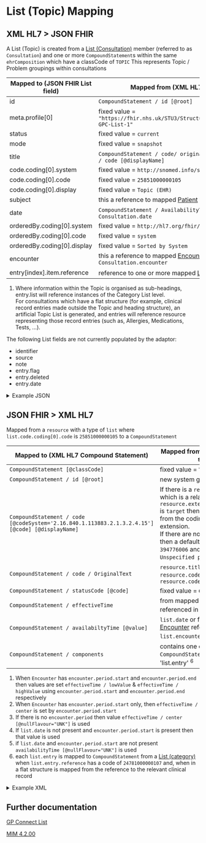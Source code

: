 # List (Topic) Mapping

## XML HL7 > JSON FHIR

A List (Topic) is created from a [List (Consultation)](./LIST_CONSULTATION_README.md) member (referred to as `Consultation`) and one or more `CompoundStatement`s within the same `ehrComposition` which have a classCode of `TOPIC`
This represents Topic / Problem groupings within consultations

| Mapped to (JSON FHIR List field) | Mapped from (XML HL7 / other source)                                                          |
|----------------------------------|-----------------------------------------------------------------------------------------------|
| id                               | `CompoundStatement / id [@root]`                                                              |
| meta.profile\[0]                 | fixed value = `"https://fhir.nhs.uk/STU3/StructureDefinition/CareConnect-GPC-List-1"`         |
| status                           | fixed value = `current`                                                                       |
| mode                             | fixed value = `snapshot`                                                                      |
| title                            | `CompoundStatement / code/ originalText` or `CompoundStatement / code [@displayName]`         |
| code.coding\[0].system           | fixed value = `http://snomed.info/sct`                                                        |
| code.coding\[0].code             | fixed value = `25851000000105`                                                                |
| code.coding\[0].display          | fixed value = `Topic (EHR)`                                                                   |
| subject                          | this a reference to mapped [Patient](../patient/README.md) from `Consultation.subject`        |
| date                             | `CompoundStatement / AvailabilityTime [@value]` or from `Consultation.date`                   |
| orderedBy.coding\[0].system      | fixed value = `http://hl7.org/fhir/list-order`                                                |
| orderedBy.coding\[0].code        | fixed value = `system`                                                                        |
| orderedBy.coding\[0].display     | fixed value = `Sorted by System`                                                              |
| encounter                        | this a reference to mapped [Encounter](../encounters/README.md) from `Consultation.encounter` |
| entry[index].item.reference      | reference to one or more mapped [List (Category)](./LIST_TOPIC_README.md) <sup>1</sup>        |

1. Where information within the Topic is organised as sub-headings, entry.list will reference instances of the Category List level.</br>
For consultations which have a flat structure (for example, clinical record entries made outside the Topic and heading structure), an artificial Topic List is generated, and entries will reference resource representing those record entries (such as, Allergies, Medications, Tests, ...).

The following List fields are not currently populated by the adaptor:
- identifier
- source
- note
- entry.flag
- entry.deleted
- entry.date


<details>
    <summary>Example JSON</summary>

```
{
    "resource": {
        "resourceType": "List",
        "id": "5a8d2ec6-807d-4db5-b6c0-a757bbfb5372",
        "meta": {
            "profile": [
                "https://fhir.nhs.uk/STU3/StructureDefinition/CareConnect-GPC-List-1"
            ]
        },
        "status": "current",
        "mode": "snapshot",
        "code": {
            "coding": [
                {
                    "system": "http://snomed.info/sct",
                    "code": "25851000000105",
                    "display": "Topic (EHR)"
                }
            ]
        },
        "subject": {
            "reference": "Patient/14013417-5eb8-4fb2-9916-4c1621e2533b"
        },
        "encounter": {
            "reference": "Encounter/1E8A8448-A0C1-11ED-808B-AC162D1F16F0"
        },
        "date": "2010-12-16",
        "orderedBy": {
            "coding": [
                {
                    "system": "http://hl7.org/fhir/list-order",
                    "code": "system",
                    "display": "Sorted by System"
                }
            ]
        },
        "entry": [
            {
                "item": {
                    "reference": "Observation/1E8A8478-A0C1-11ED-808B-AC162D1F16F0"
                }
            },
            {
                "item": {
                    "reference": "Condition/1E8A8479-A0C1-11ED-808B-AC162D1F16F0"
                }
            },
            {
                "item": {
                    "reference": "Observation/1E8A8480-A0C1-11ED-808B-AC162D1F16F0"
                }
            }
        ]
    }
}
```
</details>

## JSON FHIR > XML HL7

Mapped from a `resource` with a type of `list` where `list.code.coding[0].code` is `25851000000105` to a `CompoundStatement`

| Mapped to (XML HL7 Compound Statement)                                                           | Mapped from (JSON FHIR / other source )                                                                                                                                                                                                                                                                                          |
|--------------------------------------------------------------------------------------------------|----------------------------------------------------------------------------------------------------------------------------------------------------------------------------------------------------------------------------------------------------------------------------------------------------------------------------------|
| `CompoundStatement [@classCode]`                                                                 | fixed value = `TOPIC`                                                                                                                                                                                                                                                                                                            |
| `CompoundStatement / id [@root]`                                                                 | new system generated UUID                                                                                                                                                                                                                                                                                                        |
| `CompoundStatement / code [@codeSystem='2.16.840.1.113883.2.1.3.2.4.15'] [@code] [@displayName]` | If there is a `resource.extension` which is a related problem and `resource.extension.extension.url` is `target` then the values are set from the coding block in that extension.</br> If there are no related problems then a default value for `[@code]` of `394776006` and `[@displayName]` of `Unspecified problem` is used  |
| `CompoundStatement / code / OriginalText`                                                        | `resource.title` or `resource.code.coding[0].text` or `resource.code.coding[0].display`                                                                                                                                                                                                                                          |
| `CompoundStatement / statusCode [@code]`                                                         | fixed value = `COMPLETE`                                                                                                                                                                                                                                                                                                         |
| `CompoundStatement / effectiveTime`                                                              | from mapped [Encounter](../encounters/README.md) referenced in `list.encounter` <sup>1</sup><sup>2</sup><sup>3</sup>                                                                                                                                                                                                             |
| `CompoundStatement / availabiltyTime [@value]`                                                   | `list.date` or from mapped [Encounter](../encounters/README.md) referenced in `list.encounter` <sup>4</sup><sup>5</sup>                                                                                                                                                                                                          |
| `CompoundStatement / components`                                                                 | contains one or more `CompoundStatements` mapped from 'list.entry' <sup>6</sup>                                                                                                                                                                                                                                                  |

1. When `Encounter` has `encounter.period.start` and `encounter.period.end` then values are set `effectiveTime / lowValue` & `effectiveTime / highValue` using `encounter.period.start` and `encounter.period.end` respectively 
2. When `Encounter` has `encounter.period.start` only, then `effectiveTime / center` is set by `encounter.period.start`
3. If there is no `encounter.period` then value `effectiveTime / center [@nullFlavour="UNK"]` is used
4. If `list.date` is not present and `encounter.period.start` is present then that value is used 
5. if `list.date` and `encounter.period.start` are not present `availabilityTime [@nullFlavour="UNK"]` is used
6. each `list.entry` is mapped to `CompoundStatement` from a [List (category)](./LIST_CATEGORY_README.md) when `list.entry.reference` has a code of `24781000000107` and, when in a flat structure is mapped from the reference to the relevant clinical record

<details><summary>Example XML</summary>

```
<component typeCode="COMP">
    <CompoundStatement classCode="TOPIC" moodCode="EVN">
        <id root="394559384658936" />
        <code nullFlavor="UNK">
            <originalText>Mocked code</originalText>
        </code>
        <statusCode code="COMPLETE" />
        <effectiveTime>
            <low value="20100113152000" />
            <high value="20100113162000" />
        </effectiveTime>
        <availabilityTime value="20100123140354" />

        <component typeCode="COMP" contextConductionInd="true">
            <CompoundStatement classCode="CATEGORY" moodCode="EVN">
                <id root="394559384658936" />
                <code nullFlavor="UNK">
                    <originalText>Mocked code</originalText>
                </code>
                <statusCode code="COMPLETE" />
                <effectiveTime>
                    <low value="20100113152000" />
                    <high value="20100113162000" />
                </effectiveTime>
                <availabilityTime value="20100714163232" />

                <component typeCode="COMP">
                    <PlanStatement classCode="OBS" moodCode="INT">
                        <id root="394559384658936" />
                        <code nullFlavor="UNK">
                            <originalText>Mocked code</originalText>
                        </code>
                        <statusCode code="COMPLETE" />
                        <effectiveTime>
                            <center nullFlavor="UNK" />
                        </effectiveTime>
                        <availabilityTime value="20100113152950" />
                    </PlanStatement>
                </component>

                <component typeCode="COMP">
                    <NarrativeStatement classCode="OBS" moodCode="EVN">
                        <id root="394559384658936" />
                        <text>observation comment</text>
                        <statusCode code="COMPLETE" />
                        <availabilityTime value="20100113152950" />
                    </NarrativeStatement>
                </component>

                <component typeCode="COMP">
                    <LinkSet classCode="OBS" moodCode="EVN">
                        <id root="394559384658936" />
                        <code code="394774009" codeSystem="2.16.840.1.113883.2.1.3.2.4.15"
                            displayName="Active Problem">
                            <originalText>Active Problem, minor</originalText>
                            <qualifier inverted="false">
                                <name code="394847000" codeSystem="2.16.840.1.113883.2.1.3.2.4.15"
                                    displayName="Unspecified significance" />
                            </qualifier>
                        </code>
                        <statusCode code="COMPLETE" />
                        <effectiveTime>
                            <low value="20200906" />
                            <high value="20201004000000" />
                        </effectiveTime>
                        <availabilityTime value="20200907101202" />
                        <component typeCode="COMP">
                            <statementRef classCode="OBS" moodCode="EVN">
                                <id root="394559384658936" />
                            </statementRef>
                        </component>
                        <component typeCode="COMP">
                            <statementRef classCode="OBS" moodCode="EVN">
                                <id root="394559384658936" />
                            </statementRef>
                        </component>
                        <component typeCode="COMP">
                            <statementRef classCode="OBS" moodCode="EVN">
                                <id root="394559384658936" />
                            </statementRef>
                        </component>
                        <conditionNamed typeCode="NAME" inversionInd="true">
                            <namedStatementRef classCode="OBS" moodCode="EVN">
                                <id root="394559384658936" />
                            </namedStatementRef>
                        </conditionNamed>
                        <Participant typeCode="PRF" contextControlCode="OP">
                            <agentRef classCode="AGNT">
                                <id root="394559384658936" />
                            </agentRef>
                        </Participant>
                    </LinkSet>
                </component>

            </CompoundStatement>
        </component>

        <component typeCode="COMP">
            <ObservationStatement classCode="OBS" moodCode="EVN">
                <id root="394559384658936" />
                <code nullFlavor="UNK">
                    <originalText>Mocked code</originalText>
                </code>
                <statusCode code="COMPLETE" />
                <effectiveTime>
                    <center value="20100630055900" />
                </effectiveTime>
                <availabilityTime value="20100630055900" />
                <pertinentInformation typeCode="PERT">
                    <sequenceNumber value="+1" />
                    <pertinentAnnotation classCode="OBS" moodCode="EVN">
                        <text>Primary Source: true immunization note</text>
                    </pertinentAnnotation>
                </pertinentInformation>
                <Participant typeCode="PRF" contextControlCode="OP">
                    <agentRef classCode="AGNT">
                        <id root="394559384658936" />
                    </agentRef>
                </Participant>
            </ObservationStatement>
        </component>
    </CompoundStatement>
</component>
```
</details>

## Further documentation
[GP Connect List](https://developer.nhs.uk/apis/gpconnect-1-6-0/accessrecord_structured_development_list_consultation.html#list-topic)

[MIM 4.2.00](https://data.developer.nhs.uk/dms/mim/4.2.00/Index.htm) 